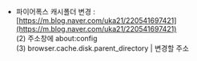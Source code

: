- 파이어폭스 캐시폴더 변경 : [https://m.blog.naver.com/uka21/220541697421](https://m.blog.naver.com/uka21/220541697421)  
(2) 주소창에 about:config  
(3) browser.cache.disk.parent_directory | 변경할 주소  
